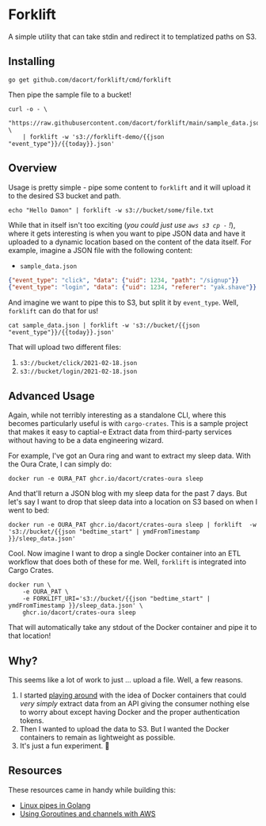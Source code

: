 # Forklift

A simple utility that can take stdin and redirect it to templatized paths on S3.

## Installing

```shell
go get github.com/dacort/forklift/cmd/forklift
```

Then pipe the sample file to a bucket!

```shell
curl -o - \
    "https://raw.githubusercontent.com/dacort/forklift/main/sample_data.json" \
    | forklift -w 's3://forklift-demo/{{json "event_type"}}/{{today}}.json'
```

## Overview

Usage is pretty simple - pipe some content to `forklift` and it will upload it to the desired S3 bucket and path.

```shell
echo "Hello Damon" | forklift -w s3://bucket/some/file.txt
```

While that in itself isn't too exciting (_you could just use `aws s3 cp -` !_), where it gets interesting is when you want to pipe JSON data and have it uploaded to a dynamic location based on the content of the data itself. For example, imagine a JSON file with the following content:

- `sample_data.json`
```json
{"event_type": "click", "data": {"uid": 1234, "path": "/signup"}}
{"event_type": "login", "data": {"uid": 1234, "referer": "yak.shave"}}
```

And imagine we want to pipe this to S3, but split it by `event_type`. Well, `forklift` can do that for us!

```shell
cat sample_data.json | forklift -w 's3://bucket/{{json "event_type"}}/{{today}}.json'
```

That will upload two different files:

1. `s3://bucket/click/2021-02-18.json`
2. `s3://bucket/login/2021-02-18.json`

## Advanced Usage

Again, while not terribly interesting as a standalone CLI, where this becomes particularly useful is with `cargo-crates`. This is a sample project that makes it easy to captial-e Extract data from third-party services without having to be a data engineering wizard. 

For example, I've got an Oura ring and want to extract my sleep data. With the Oura Crate, I can simply do:

```shell
docker run -e OURA_PAT ghcr.io/dacort/crates-oura sleep
```

And that'll return a JSON blog with my sleep data for the past 7 days. But let's say I want to drop that sleep data into a location on S3 based on when I went to bed:

```shell
docker run -e OURA_PAT ghcr.io/dacort/crates-oura sleep | forklift  -w 's3://bucket/{{json "bedtime_start" | ymdFromTimestamp }}/sleep_data.json'
```

Cool. Now imagine I want to drop a single Docker container into an ETL workflow that does both of these for me. Well, `forklift` is integrated into Cargo Crates.

```shell
docker run \
    -e OURA_PAT \
    -e FORKLIFT_URI='s3://bucket/{{json "bedtime_start" | ymdFromTimestamp }}/sleep_data.json' \
    ghcr.io/dacort/crates-oura sleep
```

That will automatically take any stdout of the Docker container and pipe it to that location!

## Why?

This seems like a lot of work to just ... upload a file. Well, a few reasons.

1. I started [playing around](https://twitter.com/dacort/status/1359638593812140032) with the idea of Docker containers that could _very simply_ extract data from an API giving the consumer nothing else to worry about except having Docker and the proper authentication tokens. 
2. Then I wanted to upload the data to S3. But I wanted the Docker containers to remain as lightweight as possible. 
3. It's just a fun experiment. 🤷

## Resources

These resources came in handy while building this:
- [Linux pipes in Golang](https://dev.to/napicella/linux-pipes-in-golang-2e8j)
- [Using Goroutines and channels with AWS](https://maptiks.com/blog/using-go-routines-and-channels-with-aws-2/)
